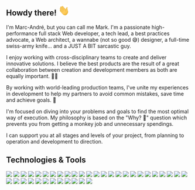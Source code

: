 ## Howdy there! <img src="https://raw.githubusercontent.com/arsnl/arsnl/main/hand-wave.gif" width="30px">

I'm Marc-André, but you can call me Mark. I'm a passionate high-performance full stack Web developer, a tech lead, a best practices advocate, a Web architect, a wannabe (not so good 😅) designer, a full-time swiss-army knife... and a JUST A BIT sarcastic guy.

I enjoy working with cross-disciplinary teams to create and deliver innovative solutions. I believe the best products are the result of a great collaboration between creation and development members as both are equally important. 👯‍♀️

By working with world-leading production teams, I've unite my experiences in development to help my partners to avoid common mistakes, save time and achieve goals. 🎯

I'm focused on diving into your problems and goals to find the most optimal way of execution. My philosophy is based on the "Why? 🤔" question which prevents you from getting a monkey job and unnecessary spendings.

I can support you at all stages and levels of your project, from planning to operation and development to direction.

## Technologies & Tools

![](https://img.shields.io/badge/Editor-VS_Code-informational?style=flat&logo=visualstudiocode&logoColor=white&color=2bbc8a)
![](https://img.shields.io/badge/Language-JavaScript-informational?style=flat&logo=javascript&logoColor=white&color=2bbc8a)
![](https://img.shields.io/badge/Language-TypeScript-informational?style=flat&logo=typescript&logoColor=white&color=2bbc8a)
![](https://img.shields.io/badge/UI-React-informational?style=flat&logo=react&logoColor=white&color=2bbc8a)
![](https://img.shields.io/badge/UI-Vue.js-informational?style=flat&logo=vuedotjs&logoColor=white&color=2bbc8a)
![](https://img.shields.io/badge/Components_-Material_UI-informational?style=flat&logo=materialui&logoColor=white&color=2bbc8a)
![](https://img.shields.io/badge/Components_-Storybook-informational?style=flat&logo=storybook&logoColor=white&color=2bbc8a)
![](https://img.shields.io/badge/State-Redux-informational?style=flat&logo=redux&logoColor=white&color=2bbc8a)
![](https://img.shields.io/badge/State-GraphQL-informational?style=flat&logo=graphql&logoColor=white&color=2bbc8a)
![](https://img.shields.io/badge/Style-CSS3-informational?style=flat&logo=css3&logoColor=white&color=2bbc8a)
![](https://img.shields.io/badge/Style-PostCSS-informational?style=flat&logo=postcss&logoColor=white&color=2bbc8a)
![](https://img.shields.io/badge/Style-Less-informational?style=flat&logo=less&logoColor=white&color=2bbc8a)
![](https://img.shields.io/badge/Style-Sass-informational?style=flat&logo=sass&logoColor=white&color=2bbc8a)
![](https://img.shields.io/badge/Style-JSS-informational?style=flat&logo=jss&logoColor=white&color=2bbc8a)
![](https://img.shields.io/badge/Style-Tailwind_CSS-informational?style=flat&logo=tailwindcss&logoColor=white&color=2bbc8a)
![](https://img.shields.io/badge/Server-Node.js-informational?style=flat&logo=nodedotjs&logoColor=white&color=2bbc8a)
![](https://img.shields.io/badge/Framework-Next.js-informational?style=flat&logo=nextdotjs&logoColor=white&color=2bbc8a)
![](https://img.shields.io/badge/Framework-Express-informational?style=flat&logo=express&logoColor=white&color=2bbc8a)
![](https://img.shields.io/badge/Framework-Fastify-informational?style=flat&logo=fastify&logoColor=white&color=2bbc8a)
![](https://img.shields.io/badge/Bundler-Webpack-informational?style=flat&logo=webpack&logoColor=white&color=2bbc8a)
![](https://img.shields.io/badge/Bundler-Rollup.js-informational?style=flat&logo=rollupdotjs&logoColor=white&color=2bbc8a)
![](https://img.shields.io/badge/Bundler-Gulp-informational?style=flat&logo=gulp&logoColor=white&color=2bbc8a)
![](https://img.shields.io/badge/Cloud-Vercel-informational?style=flat&logo=vercel&logoColor=white&color=2bbc8a)
![](https://img.shields.io/badge/Cloud-Firebase-informational?style=flat&logo=firebase&logoColor=white&color=2bbc8a)
![](https://img.shields.io/badge/Cloud-AWS-informational?style=flat&logo=amazonaws&logoColor=white&color=2bbc8a)
![](https://img.shields.io/badge/Cloud-Heroku-informational?style=flat&logo=heroku&logoColor=white&color=2bbc8a)
![](https://img.shields.io/badge/Cloud-Digital_Ocean-informational?style=flat&logo=digitalocean&logoColor=white&color=2bbc8a)
![](https://img.shields.io/badge/API-Swagger-informational?style=flat&logo=swagger&logoColor=white&color=2bbc8a)
![](https://img.shields.io/badge/API-Postman-informational?style=flat&logo=postman&logoColor=white&color=2bbc8a)
![](https://img.shields.io/badge/API-Insomnia-informational?style=flat&logo=insomnia&logoColor=white&color=2bbc8a)
![](https://img.shields.io/badge/Shell-Bash-informational?style=flat&logo=gnu-bash&logoColor=white&color=2bbc8a)
![](https://img.shields.io/badge/DB-MySQL-informational?style=flat&logo=mysql&logoColor=white&color=2bbc8a)
![](https://img.shields.io/badge/DB-PostgreSQL-informational?style=flat&logo=postgresql&logoColor=white&color=2bbc8a)
![](https://img.shields.io/badge/DB-MongoDB-informational?style=flat&logo=mongodb&logoColor=white&color=2bbc8a)
![](https://img.shields.io/badge/DB-Redis-informational?style=flat&logo=redis&logoColor=white&color=2bbc8a)
![](https://img.shields.io/badge/Container-Docker-informational?style=flat&logo=docker&logoColor=white&color=2bbc8a)
![](https://img.shields.io/badge/Partnership-Shopify-informational?style=flat&logo=shopify&logoColor=white&color=2bbc8a)